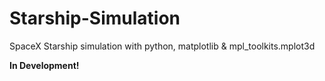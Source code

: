 # Starship-Simulation
SpaceX Starship simulation with python, matplotlib &amp; mpl_toolkits.mplot3d

**In Development!**
